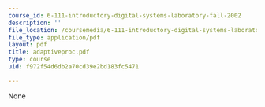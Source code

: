 ```yaml
---
course_id: 6-111-introductory-digital-systems-laboratory-fall-2002
description: ''
file_location: /coursemedia/6-111-introductory-digital-systems-laboratory-fall-2002/f972f54d6db2a70cd39e2bd183fc5471_adaptiveproc.pdf
file_type: application/pdf
layout: pdf
title: adaptiveproc.pdf
type: course
uid: f972f54d6db2a70cd39e2bd183fc5471

---
```

None